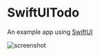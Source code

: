 # SwiftUITodo

An example app using [SwiftUI](https://developer.apple.com/xcode/swiftui/)

![screenshot](https://user-images.githubusercontent.com/931655/58842777-93e95d80-8624-11e9-8ad8-13a6297f1303.png)
